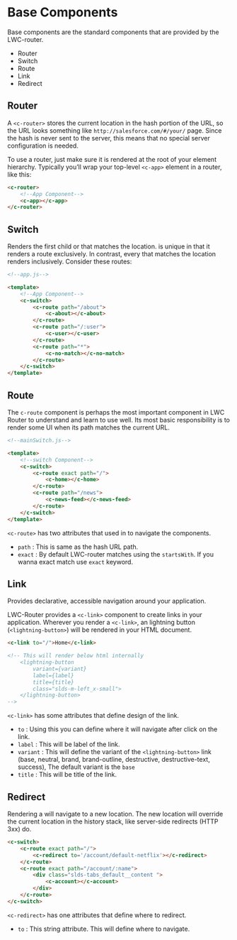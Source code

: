 # Base Components

Base components are the standard components that are provided by  the LWC-router.

- Router
- Switch
- Route
- Link
- Redirect

## Router

A `<c-router>` stores the current location in the hash portion of the URL, so the URL looks something like `http://salesforce.com/#/your/` page. Since the hash is never sent to the server, this means that no special server configuration is needed.

To use a router, just make sure it is rendered at the root of your element hierarchy. Typically you’ll wrap your top-level `<c-app>` element in a router, like this:

```html
<c-router>
    <!--App Component-->
    <c-app></c-app>
</c-router>
```

## Switch

Renders the first child <c-route> or <c-redirect> that matches the location. <c-switch> is unique in that it renders a route exclusively. In contrast, every <c-route> that matches the location renders inclusively. Consider these routes:

```html
<!--app.js-->

<template>
    <!--App Component-->
    <c-switch>
        <c-route path="/about">
            <c-about></c-about>
        </c-route>
        <c-route path="/:user">
            <c-user></c-user>
        </c-route>
        <c-route path="*">
            <c-no-match></c-no-match>
        </c-route>
    </c-switch>
</template>
```

## Route

The `c-route` component is perhaps the most important component in LWC Router to understand and learn to use well. Its most basic responsibility is to render some UI when its path matches the current URL.

```html
<!--mainSwitch.js-->

<template>
    <!--switch Component-->
    <c-switch>
        <c-route exact path="/">
            <c-home></c-home>
        </c-route>
        <c-route path="/news">
            <c-news-feed></c-news-feed>
        </c-route>
    </c-switch>
</template>
```

`<c-route>` has two attributes that used in to navigate the components.

- `path` : This is same as the hash URL path.
- `exact` : By default LWC-router matches using the `startsWith`. If you wanna exact match use `exact` keyword.

## Link

Provides declarative, accessible navigation around your application.

LWC-Router provides a `<c-link>` component to create links in your application. Wherever you render a `<c-link>`, an lightning button (`<lightning-button>`) will be rendered in your HTML document.

```html
<c-link to="/">Home</c-link>

<!-- This will render below html internally
    <lightning-button 
        variant={variant} 
        label={label} 
        title={title} 
        class="slds-m-left_x-small">
    </lightning-button>
-->
```

`<c-link>` has some attributes that define design of the link.

- `to` : Using this you can define where it will navigate after click on the link.
- `label` : This will be label of the link.
- `variant` : This will define the variant of the `<lightning-button>` link (base, neutral, brand, brand-outline, destructive, destructive-text, success), The default variant is the `base`
- `title` : This will be title of the link.

## Redirect

Rendering a <Redirect> will navigate to a new location. The new location will override the current location in the history stack, like server-side redirects (HTTP 3xx) do.

```html
<c-switch>
    <c-route exact path="/">
        <c-redirect to='/account/default-netflix'></c-redirect>
    </c-route>
    <c-route exact path="/account/:name">
        <div class="slds-tabs_default__content ">
            <c-account></c-account>
        </div>
    </c-route>
</c-switch>
```

`<c-redirect>` has one attributes that define where to redirect.

- `to` : This string attribute. This will define where to navigate. 

